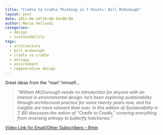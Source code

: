```yaml
---
title: "Cradle to Cradle Thinking in 7 Points: Bill McDonough"
layout: post
date: 2011-06-16T18:00:14+00:00
author: Mario Vellandi
categories:
  - design
  - sustainability
tags:
  - architecture
  - bill mcdonough
  - cradle to cradle
  - entropy
  - environment
  - regenerative design
---
```

Great ideas from the &#8220;man&#8221; himself&#8230;

> *&#8220;William McDonough needs no introduction for anyone with an interest in environmental design: he&#8217;s been exploring sustainability through architectural practice for some twenty years now, and his insights are more relevant than ever. In this edition of Sustainability in 7, Bill discusses the notion of &#8220;Cradle to Cradle,&#8221; covering everything from reversing entropy to butterfly hatcheries.&#8221;*

[Video Link for Email/Other Subscribers &#8211; 8min](http://vimeo.com/22055206)
